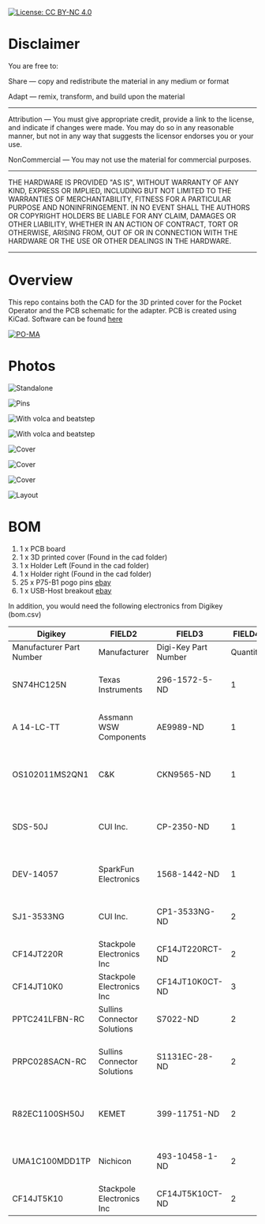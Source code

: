 
[![License: CC BY-NC 4.0](https://img.shields.io/badge/License-CC%20BY--NC%204.0-lightgrey.svg)](https://creativecommons.org/licenses/by-nc/4.0/)

# Disclaimer

You are free to:

Share — copy and redistribute the material in any medium or format

Adapt — remix, transform, and build upon the material

________________________________________

Attribution — You must give appropriate credit, provide a link to the license, and indicate if changes were made. You may do so in any reasonable manner, but not in any way that suggests the licensor endorses you or your use.

NonCommercial — You may not use the material for commercial purposes.

___________________________________________

THE HARDWARE IS PROVIDED "AS IS", WITHOUT WARRANTY OF ANY KIND, EXPRESS OR IMPLIED, INCLUDING BUT NOT LIMITED TO THE WARRANTIES OF MERCHANTABILITY, FITNESS FOR A PARTICULAR PURPOSE AND NONINFRINGEMENT. IN NO EVENT SHALL THE AUTHORS OR COPYRIGHT HOLDERS BE LIABLE FOR ANY CLAIM, DAMAGES OR OTHER LIABILITY, WHETHER IN AN ACTION OF CONTRACT, TORT OR OTHERWISE, ARISING FROM, OUT OF OR IN CONNECTION WITH THE HARDWARE OR THE USE OR OTHER DEALINGS IN THE HARDWARE.

_____________________________________________

# Overview

This repo contains both the CAD for the 3D printed cover for the Pocket Operator and the PCB schematic for the adapter. PCB is created using KiCad. Software can be found [here](https://github.com/PO-MIDI-Adapter/midi-adapter-sofware)

[![PO-MA](https://raw.githubusercontent.com/PO-MIDI-Adapter/midi-adapter-hardware/master/photos/title.jpg)](https://www.youtube.com/watch?v=iIQ18DAJAU0 "PO-MA")

# Photos

![Standalone](https://raw.githubusercontent.com/PO-MIDI-Adapter/midi-adapter-hardware/master/photos/adapter.jpg)

![Pins](https://raw.githubusercontent.com/PO-MIDI-Adapter/midi-adapter-hardware/master/photos/pins.jpg)

![With volca and beatstep](https://raw.githubusercontent.com/PO-MIDI-Adapter/midi-adapter-hardware/master/photos/beatstep.jpg "Setup")

![With volca and beatstep](https://raw.githubusercontent.com/PO-MIDI-Adapter/midi-adapter-hardware/master/photos/opz.jpg "Setup")

![Cover](https://raw.githubusercontent.com/PO-MIDI-Adapter/midi-adapter-hardware/master/photos/cover.jpg)

![Cover](https://raw.githubusercontent.com/PO-MIDI-Adapter/midi-adapter-hardware/master/photos/cover_back.jpg)

![Cover](https://raw.githubusercontent.com/PO-MIDI-Adapter/midi-adapter-hardware/master/photos/all_components.jpg)

![Layout](https://raw.githubusercontent.com/PO-MIDI-Adapter/midi-adapter-hardware/master/photos/layout.PNG)

# BOM

1. 1 x PCB board
2. 1 x 3D printed cover (Found in the cad folder)
3. 1 x Holder Left (Found in the cad folder)
4. 1 x Holder right (Found in the cad folder)
5. 25 x P75-B1 pogo pins [ebay](https://www.ebay.ca/itm/50pcs-P75-B1-Dia-1-02mm-100g-Cusp-Spear-Spring-Loaded-Test-Probes-Pogo-Pin/191960357788?ssPageName=STRK%3AMEBIDX%3AIT&_trksid=p2060353.m2749.l2648)
6. 1 x USB-Host breakout [ebay](https://www.ebay.com/itm/USB-Female-Power-Module-USB-Type-A-Female-Breakout-Converter-Board-Breadboard/272351358553?hash=item3f6967ee59:g:LB8AAOSw~y9ZAxTT)

In addition, you would need the following electronics from Digikey (bom.csv)

|Digikey                 |FIELD2                     |FIELD3              |FIELD4  |FIELD5                          |
|------------------------|---------------------------|--------------------|--------|--------------------------------|
|Manufacturer Part Number|Manufacturer               |Digi-Key Part Number|Quantity|Description                     |
|SN74HC125N              |Texas Instruments          |296-1572-5-ND       |1       |IC BUFFER NON-INVERT 6V 14DIP   |
|A 14-LC-TT              |Assmann WSW Components     |AE9989-ND           |1       |CONN IC DIP SOCKET 14POS TIN    |
|OS102011MS2QN1          |C&K                        |CKN9565-ND          |1       |SWITCH SLIDE SPDT 100MA 12V     |
|SDS-50J                 |CUI Inc.                   |CP-2350-ND          |1       |CONN RCPT FMALE DIN 5POS SOLDER |
|DEV-14057               |SparkFun Electronics       |1568-1442-ND        |1       |TEENSY 3.6 W/OUT HDRS K66 EVAL  |
|SJ1-3533NG              |CUI Inc.                   |CP1-3533NG-ND       |2       |CONN JACK STEREO 3.5MM R/A      |
|CF14JT220R              |Stackpole Electronics Inc  |CF14JT220RCT-ND     |2       |RES 220 OHM 1/4W 5% AXIAL       |
|CF14JT10K0              |Stackpole Electronics Inc  |CF14JT10K0CT-ND     |3       |RES 10K OHM 1/4W 5% AXIAL       |
|PPTC241LFBN-RC          |Sullins Connector Solutions|S7022-ND            |2       |CONN HDR 24POS 0.1 TIN PCB      |
|PRPC028SACN-RC          |Sullins Connector Solutions|S1131EC-28-ND       |2       |CONN HEADER VERT 28POS 2.54MM   |
|R82EC1100SH50J          |KEMET                      |399-11751-ND        |2       |CAP FILM 1000PF 5% 100VDC RADIAL|
|UMA1C100MDD1TP          |Nichicon                   |493-10458-1-ND      |2       |CAP ALUM 10UF 20% 16V RADIAL    |
|CF14JT5K10              |Stackpole Electronics Inc  |CF14JT5K10CT-ND     |2       |RES 5K OHM 1/4W 5% AXIAL        |

